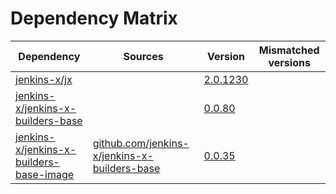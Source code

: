 # Dependency Matrix

Dependency | Sources | Version | Mismatched versions
---------- | ------- | ------- | -------------------
[jenkins-x/jx](https://github.com/jenkins-x/jx) |  | [2.0.1230](https://github.com/jenkins-x/jx/releases/tag/v2.0.1230) | 
[jenkins-x/jenkins-x-builders-base](https://github.com/jenkins-x/jenkins-x-builders-base) |  | [0.0.80](https://github.com/jenkins-x/jenkins-x-builders-base/releases/tag/v0.0.80) | 
[jenkins-x/jenkins-x-builders-base-image](https://github.com/jenkins-x/jenkins-x-builders-base-image) | [github.com/jenkins-x/jenkins-x-builders-base](https://github.com/jenkins-x/jenkins-x-builders-base) | [0.0.35]() | 
